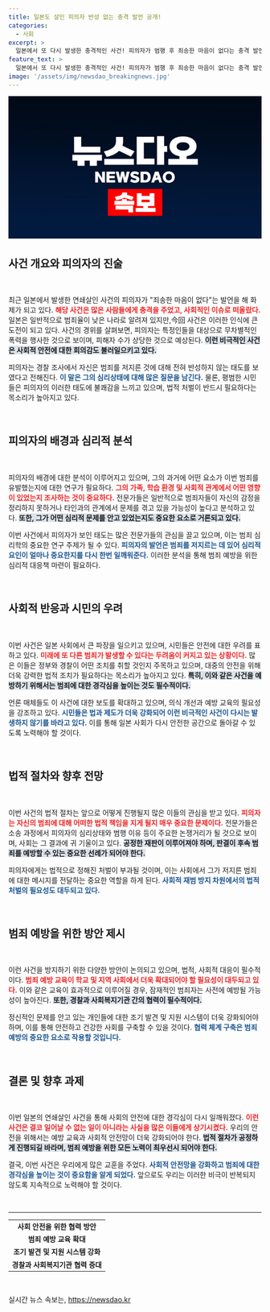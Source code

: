 ```yaml
---
title: 일본도 살인 피의자 반성 없는 충격 발언 공개!
categories:
  - 사회
excerpt: >
  일본에서 또 다시 발생한 충격적인 사건! 피의자가 범행 후 죄송한 마음이 없다는 충격 발언을 해 대중을 경악하게 만들었습니다. 자세한 보고서를 통해 이 어두운 진실을 파헤쳐보세요!
feature_text: >
  일본에서 또 다시 발생한 충격적인 사건! 피의자가 범행 후 죄송한 마음이 없다는 충격 발언을 해 대중을 경악하게 만들었습니다. 자세한 보고서를 통해 이 어두운 진실을 파헤쳐보세요!
image: '/assets/img/newsdao_breakingnews.jpg'
---
```


<p><img src="/assets/img/newsdao_breakingnews.jpg" alt="pcversion 속보" /></p>

<h2 data-ke-size="size26">사건 개요와 피의자의 진술</h2>

<p data-ke-size="size16">&nbsp;</p>

<p>최근 일본에서 발생한 연쇄살인 사건의 피의자가 "죄송한 마음이 없다"는 발언을 해 화제가 되고 있다. <b><span style="color: #ee2323;">해당 사건은 많은 사람들에게 충격을 주었고, 사회적인 이슈로 떠올랐다.</span></b> 일본은 일반적으로 범죄율이 낮은 나라로 알려져 있지만,今回 사건은 이러한 인식에 큰 도전이 되고 있다. 사건의 경위를 살펴보면, 피의자는 특정인들을 대상으로 무차별적인 폭력을 행사한 것으로 보이며, 피해자 수가 상당한 것으로 예상된다. <b><span style="background-color: #21538527;">이런 비극적인 사건은 사회적 안전에 대한 회의감도 불러일으키고 있다.</span></b> </p>

<p>피의자는 경찰 조사에서 자신은 범죄를 저지른 것에 대해 전혀 반성하지 않는 태도를 보였다고 전해진다. <b><span style="color: #1a5490;">이 말은 그의 심리상태에 대해 많은 질문을 남긴다.</span></b> 물론, 평범한 시민들은 피의자의 이러한 태도에 불쾌감을 느끼고 있으며, 법적 처벌이 반드시 필요하다는 목소리가 높아지고 있다.</p>

<p data-ke-size="size16">&nbsp;</p>

<h2 data-ke-size="size26">피의자의 배경과 심리적 분석</h2>

<p data-ke-size="size16">&nbsp;</p>

<p>피의자의 배경에 대한 분석이 이루어지고 있으며, 그의 과거에 어떤 요소가 이번 범죄를 유발했는지에 대한 연구가 필요하다. <b><span style="color: #ee2323;">그의 가족, 학습 환경 및 사회적 관계에서 어떤 영향이 있었는지 조사하는 것이 중요하다.</span></b> 전문가들은 일반적으로 범죄자들이 자신의 감정을 정리하지 못하거나 타인과의 관계에서 문제를 겪고 있을 가능성이 높다고 분석하고 있다. <b><span style="background-color: #21538527;">또한, 그가 어떤 심리적 문제를 안고 있었는지도 중요한 요소로 거론되고 있다.</span></b></p>

<p>이번 사건에서 피의자가 보인 태도는 많은 전문가들의 관심을 끌고 있으며, 이는 범죄 심리학의 중요한 연구 주제가 될 수 있다. <b><span style="color: #1a5490;">피의자의 발언은 범죄를 저지르는 데 있어 심리적 요인이 얼마나 중요한지를 다시 한번 일깨워준다.</span></b> 이러한 분석을 통해 범죄 예방을 위한 심리적 대응책 마련이 필요하다.</p>

<p data-ke-size="size16">&nbsp;</p>

<h2 data-ke-size="size26">사회적 반응과 시민의 우려</h2>

<p data-ke-size="size16">&nbsp;</p>

<p>이번 사건은 일본 사회에서 큰 파장을 일으키고 있으며, 시민들은 안전에 대한 우려를 표하고 있다. <b><span style="color: #ee2323;">미래에 또 다른 범죄가 발생할 수 있다는 두려움이 커지고 있는 상황이다.</span></b> 많은 이들은 정부와 경찰이 어떤 조치를 취할 것인지 주목하고 있으며, 대중의 안전을 위해 더욱 강력한 법적 조치가 필요하다는 목소리가 높아지고 있다. <b><span style="background-color: #21538527;">특히, 이와 같은 사건을 예방하기 위해서는 범죄에 대한 경각심을 높이는 것도 필수적이다.</span></b> </p>

<p>언론 매체들도 이 사건에 대한 보도를 확대하고 있으며, 의식 개선과 예방 교육의 필요성을 강조하고 있다. <b><span style="color: #1a5490;">시민들은 법과 제도가 더욱 강화되어 이런 비극적인 사건이 다시는 발생하지 않기를 바라고 있다.</span></b> 이를 통해 일본 사회가 다시 안전한 공간으로 돌아갈 수 있도록 노력해야 할 것이다.</p>

<p data-ke-size="size16">&nbsp;</p>

<h2 data-ke-size="size26">법적 절차와 향후 전망</h2>

<p data-ke-size="size16">&nbsp;</p>

<p>이번 사건의 법적 절차는 앞으로 어떻게 진행될지 많은 이들의 관심을 받고 있다. <b><span style="color: #ee2323;">피의자는 자신의 범죄에 대해 어떠한 법적 책임을 지게 될지 매우 중요한 문제이다.</span></b> 전문가들은 소송 과정에서 피의자의 심리상태와 범행 이유 등이 주요한 논쟁거리가 될 것으로 보이며, 사회는 그 결과에 귀 기울이고 있다. <b><span style="background-color: #21538527;">공정한 재판이 이루어져야 하며, 판결이 후속 범죄를 예방할 수 있는 중요한 선례가 되어야 한다.</span></b></p>

<p>피의자에게는 법적으로 정해진 처벌이 부과될 것이며, 이는 사회에서 그가 저지른 범죄에 대한 메시지를 전달하는 중요한 역할을 하게 된다. <b><span style="color: #1a5490;">사회적 재범 방지 차원에서의 법적 처벌의 필요성도 대두되고 있다.</span></b></p>

<p data-ke-size="size16">&nbsp;</p>

<h2 data-ke-size="size26">범죄 예방을 위한 방안 제시</h2>

<p data-ke-size="size16">&nbsp;</p>

<p>이런 사건을 방지하기 위한 다양한 방안이 논의되고 있으며, 법적, 사회적 대응이 필수적이다. <b><span style="color: #ee2323;">범죄 예방 교육이 학교 및 지역 사회에서 더욱 확대되어야 할 필요성이 대두되고 있다.</span></b> 이와 같은 교육이 효과적으로 이루어질 경우, 잠재적인 범죄자는 사전에 예방될 가능성이 높아진다. <b><span style="background-color: #21538527;">또한, 경찰과 사회복지기관 간의 협력이 필수적이다.</span></b> </p>

<p>정신적인 문제를 안고 있는 개인들에 대한 조기 발견 및 지원 시스템이 더욱 강화되어야 하며, 이를 통해 안전하고 건강한 사회를 구축할 수 있을 것이다. <b><span style="color: #1a5490;">협력 체계 구축은 범죄 예방의 중요한 요소로 작용할 것입니다.</span></b></p>

<p data-ke-size="size16">&nbsp;</p>

<h2 data-ke-size="size26">결론 및 향후 과제</h2>

<p data-ke-size="size16">&nbsp;</p>

<p>이번 일본의 연쇄살인 사건을 통해 사회의 안전에 대한 경각심이 다시 일깨워졌다. <b><span style="color: #ee2323;">이런 사건은 결코 일어날 수 없는 일이 아니라는 사실을 많은 이들에게 상기시켰다.</span></b> 우리의 안전을 위해서는 예방 교육과 사회적 안전망이 더욱 강화되어야 한다. <b><span style="background-color: #21538527;">법적 절차가 공정하게 진행되길 바라며, 범죄 예방을 위한 모든 노력이 최우선시 되어야 한다.</span></b> </p>

<p>결국, 이번 사건은 우리에게 많은 교훈을 주었다. <b><span style="color: #1a5490;">사회적 안전망을 강화하고 범죄에 대한 경각심을 높이는 것이 중요함을 알게 되었다.</span></b> 앞으로도 우리는 이러한 비극이 반복되지 않도록 지속적으로 노력해야 할 것이다.</p>

<p data-ke-size="size16">&nbsp;</p>

<hr style="color: rgb(193, 193, 193); border-top-width: 1px;"/>

<table style="width: 100%;">
  <tr>
    <td style="text-align: center; height: 17px;"><b>사회 안전을 위한 협력 방안</b></td>
  </tr>
  <tr>
    <td style="text-align: center; height: 17px;"><b>범죄 예방 교육 확대</b></td>
  </tr>
  <tr>
    <td style="text-align: center; height: 17px;"><b>조기 발견 및 지원 시스템 강화</b></td>
  </tr>
  <tr>
    <td style="text-align: center; height: 17px;"><b>경찰과 사회복지기관 협력 증대</b></td>
  </tr>
</table>

<p data-ke-size="size16">&nbsp;</p>
실시간 뉴스 속보는, <a href="https://newsdao.kr" rel="dofollow">https://newsdao.kr</a>


